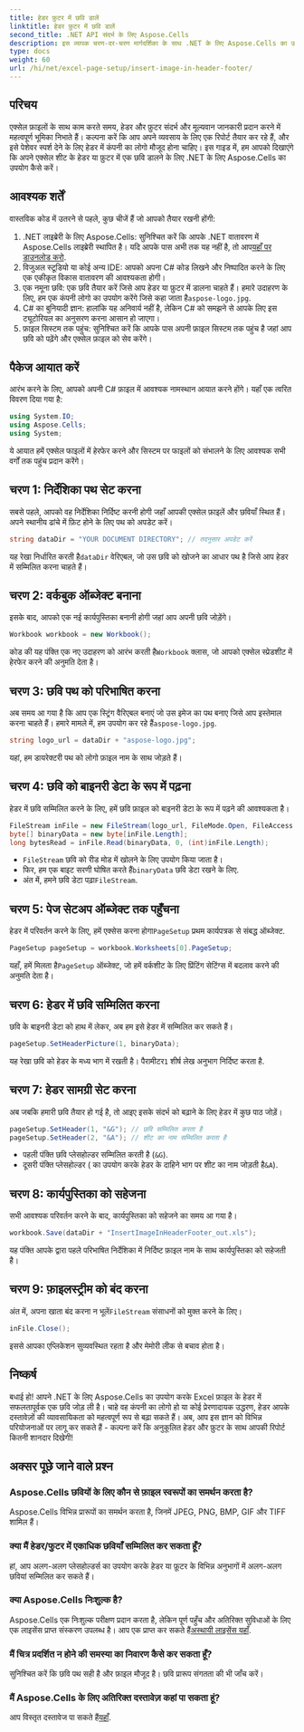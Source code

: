 ```yaml
---
title: हेडर फ़ुटर में छवि डालें
linktitle: हेडर फ़ुटर में छवि डालें
second_title: .NET API संदर्भ के लिए Aspose.Cells
description: इस व्यापक चरण-दर-चरण मार्गदर्शिका के साथ .NET के लिए Aspose.Cells का उपयोग करके हेडर फ़ुटर में छवियां सम्मिलित करना सीखें।
type: docs
weight: 60
url: /hi/net/excel-page-setup/insert-image-in-header-footer/
---
```

## परिचय

एक्सेल फ़ाइलों के साथ काम करते समय, हेडर और फ़ुटर संदर्भ और मूल्यवान जानकारी प्रदान करने में महत्वपूर्ण भूमिका निभाते हैं। कल्पना करें कि आप अपने व्यवसाय के लिए एक रिपोर्ट तैयार कर रहे हैं, और इसे पेशेवर स्पर्श देने के लिए हेडर में कंपनी का लोगो मौजूद होना चाहिए। इस गाइड में, हम आपको दिखाएंगे कि अपने एक्सेल शीट के हेडर या फ़ुटर में एक छवि डालने के लिए .NET के लिए Aspose.Cells का उपयोग कैसे करें।

## आवश्यक शर्तें

वास्तविक कोड में उतरने से पहले, कुछ चीजें हैं जो आपको तैयार रखनी होंगी:

1. .NET लाइब्रेरी के लिए Aspose.Cells: सुनिश्चित करें कि आपके .NET वातावरण में Aspose.Cells लाइब्रेरी स्थापित है। यदि आपके पास अभी तक यह नहीं है, तो आप[यहाँ पर डाउनलोड करो](https://releases.aspose.com/cells/net/).
2. विजुअल स्टूडियो या कोई अन्य IDE: आपको अपना C# कोड लिखने और निष्पादित करने के लिए एक एकीकृत विकास वातावरण की आवश्यकता होगी।
3.  एक नमूना छवि: एक छवि तैयार करें जिसे आप हेडर या फ़ुटर में डालना चाहते हैं। हमारे उदाहरण के लिए, हम एक कंपनी लोगो का उपयोग करेंगे जिसे कहा जाता है`aspose-logo.jpg`.
4. C# का बुनियादी ज्ञान: हालांकि यह अनिवार्य नहीं है, लेकिन C# को समझने से आपके लिए इस ट्यूटोरियल का अनुसरण करना आसान हो जाएगा।
5. फ़ाइल सिस्टम तक पहुंच: सुनिश्चित करें कि आपके पास अपनी फ़ाइल सिस्टम तक पहुंच है जहां आप छवि को पढ़ेंगे और एक्सेल फ़ाइल को सेव करेंगे।

## पैकेज आयात करें

आरंभ करने के लिए, आपको अपनी C# फ़ाइल में आवश्यक नामस्थान आयात करने होंगे। यहाँ एक त्वरित विवरण दिया गया है:

```csharp
using System.IO;
using Aspose.Cells;
using System;
```

ये आयात हमें एक्सेल फाइलों में हेरफेर करने और सिस्टम पर फाइलों को संभालने के लिए आवश्यक सभी वर्गों तक पहुंच प्रदान करेंगे।

## चरण 1: निर्देशिका पथ सेट करना

सबसे पहले, आपको वह निर्देशिका निर्दिष्ट करनी होगी जहाँ आपकी एक्सेल फ़ाइलें और छवियाँ स्थित हैं। अपने स्थानीय ढांचे में फ़िट होने के लिए पथ को अपडेट करें।

```csharp
string dataDir = "YOUR DOCUMENT DIRECTORY"; // तदनुसार अपडेट करें
```

 यह रेखा निर्धारित करती है`dataDir` वेरिएबल, जो उस छवि को खोजने का आधार पथ है जिसे आप हेडर में सम्मिलित करना चाहते हैं।

## चरण 2: वर्कबुक ऑब्जेक्ट बनाना

इसके बाद, आपको एक नई कार्यपुस्तिका बनानी होगी जहां आप अपनी छवि जोड़ेंगे।

```csharp
Workbook workbook = new Workbook();
```

 कोड की यह पंक्ति एक नए उदाहरण को आरंभ करती है`Workbook` क्लास, जो आपको एक्सेल स्प्रेडशीट में हेरफेर करने की अनुमति देता है।

## चरण 3: छवि पथ को परिभाषित करना

 अब समय आ गया है कि आप एक स्ट्रिंग वैरिएबल बनाएं जो उस इमेज का पथ बनाए जिसे आप इस्तेमाल करना चाहते हैं। हमारे मामले में, हम उपयोग कर रहे हैं`aspose-logo.jpg`.

```csharp
string logo_url = dataDir + "aspose-logo.jpg";
```

यहां, हम डायरेक्टरी पथ को लोगो फ़ाइल नाम के साथ जोड़ते हैं।

## चरण 4: छवि को बाइनरी डेटा के रूप में पढ़ना

हेडर में छवि सम्मिलित करने के लिए, हमें छवि फ़ाइल को बाइनरी डेटा के रूप में पढ़ने की आवश्यकता है।

```csharp
FileStream inFile = new FileStream(logo_url, FileMode.Open, FileAccess.Read);
byte[] binaryData = new byte[inFile.Length];
long bytesRead = inFile.Read(binaryData, 0, (int)inFile.Length);
```

- `FileStream` छवि को रीड मोड में खोलने के लिए उपयोग किया जाता है।
-  फिर, हम एक बाइट सरणी घोषित करते हैं`binaryData` छवि डेटा रखने के लिए.
-  अंत में, हमने छवि डेटा पढ़ा`FileStream`.

## चरण 5: पेज सेटअप ऑब्जेक्ट तक पहुँचना

 हेडर में परिवर्तन करने के लिए, हमें एक्सेस करना होगा`PageSetup` प्रथम कार्यपत्रक से संबद्ध ऑब्जेक्ट. 

```csharp
PageSetup pageSetup = workbook.Worksheets[0].PageSetup;
```

 यहाँ, हमें मिलता है`PageSetup` ऑब्जेक्ट, जो हमें वर्कशीट के लिए प्रिंटिंग सेटिंग्स में बदलाव करने की अनुमति देता है।

## चरण 6: हेडर में छवि सम्मिलित करना

छवि के बाइनरी डेटा को हाथ में लेकर, अब हम इसे हेडर में सम्मिलित कर सकते हैं।

```csharp
pageSetup.SetHeaderPicture(1, binaryData);
```

 यह रेखा छवि को हेडर के मध्य भाग में रखती है। पैरामीटर`1` शीर्ष लेख अनुभाग निर्दिष्ट करता है.

## चरण 7: हेडर सामग्री सेट करना

अब जबकि हमारी छवि तैयार हो गई है, तो आइए इसके संदर्भ को बढ़ाने के लिए हेडर में कुछ पाठ जोड़ें। 

```csharp
pageSetup.SetHeader(1, "&G"); // छवि सम्मिलित करता है
pageSetup.SetHeader(2, "&A"); // शीट का नाम सम्मिलित करता है
```

- पहली पंक्ति छवि प्लेसहोल्डर सम्मिलित करती है (`&G`).
- दूसरी पंक्ति प्लेसहोल्डर ( का उपयोग करके हेडर के दाहिने भाग पर शीट का नाम जोड़ती है`&A`).

## चरण 8: कार्यपुस्तिका को सहेजना

सभी आवश्यक परिवर्तन करने के बाद, कार्यपुस्तिका को सहेजने का समय आ गया है।

```csharp
workbook.Save(dataDir + "InsertImageInHeaderFooter_out.xls");
```

यह पंक्ति आपके द्वारा पहले परिभाषित निर्देशिका में निर्दिष्ट फ़ाइल नाम के साथ कार्यपुस्तिका को सहेजती है।

## चरण 9: फ़ाइलस्ट्रीम को बंद करना

 अंत में, अपना खाता बंद करना न भूलें`FileStream` संसाधनों को मुक्त करने के लिए।

```csharp
inFile.Close();
```

इससे आपका एप्लिकेशन सुव्यवस्थित रहता है और मेमोरी लीक से बचाव होता है।

## निष्कर्ष

बधाई हो! आपने .NET के लिए Aspose.Cells का उपयोग करके Excel फ़ाइल के हेडर में सफलतापूर्वक एक छवि जोड़ ली है। चाहे वह कंपनी का लोगो हो या कोई प्रेरणादायक उद्धरण, हेडर आपके दस्तावेज़ों की व्यावसायिकता को महत्वपूर्ण रूप से बढ़ा सकते हैं। अब, आप इस ज्ञान को विभिन्न परियोजनाओं पर लागू कर सकते हैं - कल्पना करें कि अनुकूलित हेडर और फ़ुटर के साथ आपकी रिपोर्ट कितनी शानदार दिखेगी!

## अक्सर पूछे जाने वाले प्रश्न

### Aspose.Cells छवियों के लिए कौन से फ़ाइल स्वरूपों का समर्थन करता है?
Aspose.Cells विभिन्न प्रारूपों का समर्थन करता है, जिनमें JPEG, PNG, BMP, GIF और TIFF शामिल हैं।

### क्या मैं हेडर/फुटर में एकाधिक छवियाँ सम्मिलित कर सकता हूँ?
हां, आप अलग-अलग प्लेसहोल्डर्स का उपयोग करके हेडर या फ़ूटर के विभिन्न अनुभागों में अलग-अलग छवियां सम्मिलित कर सकते हैं।

### क्या Aspose.Cells निःशुल्क है?
 Aspose.Cells एक निःशुल्क परीक्षण प्रदान करता है, लेकिन पूर्ण पहुँच और अतिरिक्त सुविधाओं के लिए एक लाइसेंस प्राप्त संस्करण उपलब्ध है। आप एक प्राप्त कर सकते हैं[अस्थायी लाइसेंस यहाँ](https://purchase.aspose.com/temporary-license/).

### मैं चित्र प्रदर्शित न होने की समस्या का निवारण कैसे कर सकता हूँ?
सुनिश्चित करें कि छवि पथ सही है और फ़ाइल मौजूद है। छवि प्रारूप संगतता की भी जाँच करें।

### मैं Aspose.Cells के लिए अतिरिक्त दस्तावेज़ कहां पा सकता हूं?
आप विस्तृत दस्तावेज पा सकते हैं[यहाँ](https://reference.aspose.com/cells/net/).